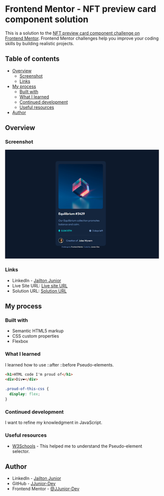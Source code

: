 # Frontend Mentor - NFT preview card component solution

This is a solution to the [NFT preview card component challenge on Frontend Mentor](https://www.frontendmentor.io/challenges/nft-preview-card-component-SbdUL_w0U). Frontend Mentor challenges help you improve your coding skills by building realistic projects. 

## Table of contents

- [Overview](#overview)
  - [Screenshot](#screenshot)
  - [Links](#links)
- [My process](#my-process)
  - [Built with](#built-with)
  - [What I learned](#what-i-learned)
  - [Continued development](#continued-development)
  - [Useful resources](#useful-resources)
- [Author](#author)

## Overview

### Screenshot

![](./src/images/screenshot.png)

### Links

- LinkedIn - [Jailton Junior](https://www.linkedin.com/in/dev-jjunior/)
- Live Site URL: [Live site URL]()
- Solution URL: [Solution URL]()

## My process

### Built with

- Semantic HTML5 markup
- CSS custom properties
- Flexbox

### What I learned

I learned how to use ::after ::before Pseudo-elements.

```html
<h1>HTML code I'm proud of</h1>
<div>Div❤️</div>
```
```css
.proud-of-this-css {
  display: flex;
}
```

### Continued development

I want to refine my knowledgment in JavaScript.

### Useful resources

- [W3Schools](https://www.w3schools.com/css/css_pseudo_elements.asp) - This helped me to understand the Pseudo-element selector.

## Author

- LinkedIn - [Jailton Junior](https://www.linkedin.com/in/dev-jjunior/)
- GitHub - [JJunior-Dev](https://github.com/JJunior-Dev)
- Frontend Mentor - [@JJunior-Dev](https://www.frontendmentor.io/profile/JJunior-Dev)
